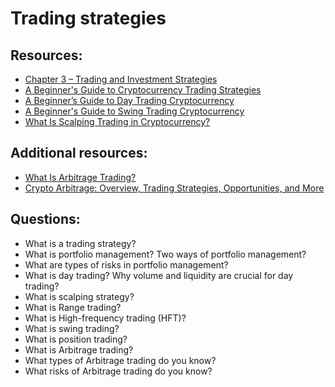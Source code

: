 # Trading strategies

## Resources:

* [Chapter 3 – Trading and Investment Strategies](https://academy.binance.com/en/articles/a-complete-guide-to-cryptocurrency-trading-for-beginners#what-is-a-trading-strategy)
* [A Beginner's Guide to Cryptocurrency Trading Strategies](https://academy.binance.com/en/articles/a-beginners-guide-to-cryptocurrency-trading-strategies)
* [A Beginner’s Guide to Day Trading Cryptocurrency](https://academy.binance.com/en/articles/a-beginners-guide-to-day-trading-cryptocurrency)
* [A Beginner's Guide to Swing Trading Cryptocurrency](https://academy.binance.com/en/articles/a-beginners-guide-to-swing-trading-cryptocurrency)
* [What Is Scalping Trading in Cryptocurrency?](https://academy.binance.com/en/articles/what-is-scalping-trading-in-cryptocurrency)

## Additional resources: 
* [What Is Arbitrage Trading?](https://academy.binance.com/en/articles/what-is-arbitrage-trading)
* [Crypto Arbitrage: Overview, Trading Strategies, Opportunities, and More](https://blog.quantinsti.com/crypto-arbitrage/)

## Questions:
* What is a trading strategy?
* What is portfolio management? Two ways of portfolio management?
* What are types of risks in portfolio management?
* What is day trading? Why volume and liquidity are crucial for day trading?
* What is scalping strategy?
* What is Range trading?
* What is High-frequency trading (HFT)?
* What is swing trading?
* What is position trading?
* What is Arbitrage trading?
* What types of Arbitrage trading do you know?
* What risks of Arbitrage trading do you know?
